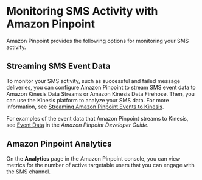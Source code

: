 # Monitoring SMS Activity with Amazon Pinpoint<a name="channels-sms-monitor"></a>

Amazon Pinpoint provides the following options for monitoring your SMS activity\.

## Streaming SMS Event Data<a name="channels-sms-monitor-streaming"></a>

To monitor your SMS activity, such as successful and failed message deliveries, you can configure Amazon Pinpoint to stream SMS event data to Amazon Kinesis Data Streams or Amazon Kinesis Data Firehose\. Then, you can use the Kinesis platform to analyze your SMS data\. For more information, see [Streaming Amazon Pinpoint Events to Kinesis](analytics-streaming.md#analytics-streaming-kinesis)\.

For examples of the event data that Amazon Pinpoint streams to Kinesis, see [Event Data](http://docs.aws.amazon.com/pinpoint/latest/developerguide/analytics-streaming.html#analytics-streaming-data) in the *Amazon Pinpoint Developer Guide*\.

## Amazon Pinpoint Analytics<a name="channels-sms-monitor-analytics"></a>

On the **Analytics** page in the Amazon Pinpoint console, you can view metrics for the number of active targetable users that you can engage with the SMS channel\. 
